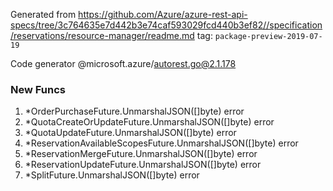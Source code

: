 Generated from https://github.com/Azure/azure-rest-api-specs/tree/3c764635e7d442b3e74caf593029fcd440b3ef82//specification/reservations/resource-manager/readme.md tag: `package-preview-2019-07-19`

Code generator @microsoft.azure/autorest.go@2.1.178


### New Funcs

1. *OrderPurchaseFuture.UnmarshalJSON([]byte) error
1. *QuotaCreateOrUpdateFuture.UnmarshalJSON([]byte) error
1. *QuotaUpdateFuture.UnmarshalJSON([]byte) error
1. *ReservationAvailableScopesFuture.UnmarshalJSON([]byte) error
1. *ReservationMergeFuture.UnmarshalJSON([]byte) error
1. *ReservationUpdateFuture.UnmarshalJSON([]byte) error
1. *SplitFuture.UnmarshalJSON([]byte) error

